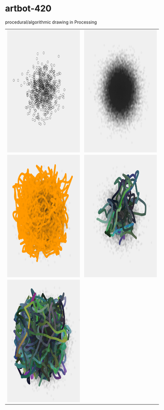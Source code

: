 # artbot-420
procedural/algorithmic drawing in Processing

<table>
  <tr>
    <td><img src="/img/2015-10-29 21_30_48-sketch_151029a.png" height="400" width="400"></td>
    <td><img src="/img/2015-10-29 21_43_59-sketch_151029a.png" height="400" width="400"></td>
  </tr>
  <tr>
    <td><img src="/img/2015-10-29 22_08_10-sketch_151029a.png" height="400" width="400"></td>
    <td><img src="/img/2015-10-29 23_04_53-sketch_151029a.png" height="400" width="400"></td>
  </tr>
  <tr>
    <td><img src="/img/2015-10-29 23_37_50-sketch_151029a.png" height="400" width="400"></td>
  </tr>
</table>

